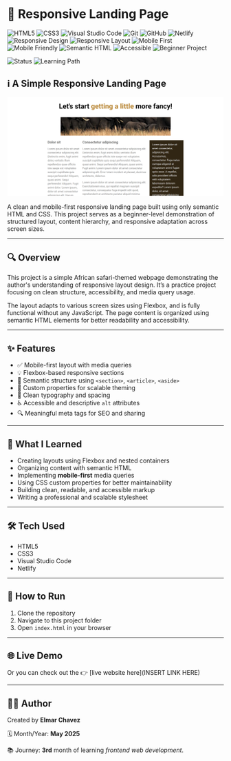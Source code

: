 # 📁 Responsive Landing Page

![HTML5](https://img.shields.io/badge/HTML5-E34F26?style=for-the-badge&logo=html5&logoColor=white)
![CSS3](https://img.shields.io/badge/CSS3-1572B6?style=for-the-badge&logo=css3&logoColor=white)
![Visual Studio Code](https://img.shields.io/badge/VS%20Code-007ACC?style=for-the-badge&logo=visual-studio-code&logoColor=white)
![Git](https://img.shields.io/badge/Git-F05032?style=for-the-badge&logo=git&logoColor=white)
![GitHub](https://img.shields.io/badge/GitHub-181717?style=for-the-badge&logo=github&logoColor=white)
![Netlify](https://img.shields.io/badge/Netlify-00C7B7?style=for-the-badge&logo=netlify&logoColor=white)
![Responsive Design](https://img.shields.io/badge/Responsive%20Design-2196F3?style=for-the-badge&logo=responsive&logoColor=white)
![Responsive Layout](https://img.shields.io/badge/Responsive%20Layout-Full%20Support-blue?style=for-the-badge)
![Mobile First](https://img.shields.io/badge/Mobile--First-Design-orange?style=for-the-badge)
![Mobile Friendly](https://img.shields.io/badge/Mobile%20Friendly-✅-brightgreen?style=for-the-badge)
![Semantic HTML](https://img.shields.io/badge/Semantic%20HTML-ff9800?style=for-the-badge)
![Accessible](https://img.shields.io/badge/Accessibility-A11Y-0052cc?style=for-the-badge)
![Beginner Project](https://img.shields.io/badge/Beginner%20Project-25D366?style=for-the-badge)

![Status](https://img.shields.io/badge/status-complete-brightgreen)
![Learning Path](https://img.shields.io/badge/learning%20path-month%203-blue)

## ℹ️ A Simple Responsive Landing Page

![Screenshot of the project](./screenshot.png)

A clean and mobile-first responsive landing page built using only semantic HTML and CSS. This project serves as a beginner-level demonstration of structured layout, content hierarchy, and responsive adaptation across screen sizes.

---

## 🔍 Overview

This project is a simple African safari-themed webpage demonstrating the author's understanding of responsive layout design. It’s a practice project focusing on clean structure, accessibility, and media query usage.

The layout adapts to various screen sizes using Flexbox, and is fully functional without any JavaScript. The page content is organized using semantic HTML elements for better readability and accessibility.

---

## ✨ Features

- ✅ Mobile-first layout with media queries
- 💡 Flexbox-based responsive sections
- 📐 Semantic structure using `<section>`, `<article>`, `<aside>`
- 🎨 Custom properties for scalable theming
- 🧼 Clean typography and spacing
- ♿ Accessible and descriptive `alt` attributes
- 🔍 Meaningful meta tags for SEO and sharing

---

## 🧠 What I Learned

- Creating layouts using Flexbox and nested containers
- Organizing content with semantic HTML
- Implementing **mobile-first** media queries
- Using CSS custom properties for better maintainability
- Building clean, readable, and accessible markup
- Writing a professional and scalable stylesheet

---

## 🛠️ Tech Used

- HTML5
- CSS3
- Visual Studio Code
- Netlify

---

## 🚀 How to Run

1. Clone the repository
2. Navigate to this project folder
3. Open `index.html` in your browser

---

## 🌐 Live Demo

Or you can check out the 👉 [live website here](INSERT LINK HERE)

---

## 🧑‍💻 Author

Created by **Elmar Chavez**

🗓️ Month/Year: **May 2025**

📚 Journey: **3rd** month of learning _frontend web development_.
